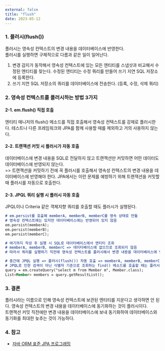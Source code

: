 ```yaml
---
external: false
title: "flush"
date: 2023-05-12
---
```


### 1. 플러시(flush())

플러시는 영속성 컨텍스트의 변경 내용을 데이터베이스에 반영한다.  
플러시를 실행하면 구체적으로 다름과 같은 일이 일어난다.  

1. 변경 감지가 동작해서 영속성 컨텍스트에 있는 모든 엔티티를 스냅샷과 비교해서 수정된 엔티티를 찾는다. 수정된 엔티티는 수정 쿼리를 만들어 쓰기 지연 SQL 저장소에 등록한다.
2. 쓰기 지연 SQL 저장소의 쿼리를 데이터베이스에 전송한다. (등록, 수정, 삭제 쿼리)

### 2. 영속성 컨텍스트를 플러시하는 방법 3가지

#### 2-1. em.flush() 직접 호출  

엔티티 매니저의 flush() 메소드를 직접 호출해서 영속성 컨텍스트를 강제로 플러시한다. 테스트나 다른 프레임워크와 JPA를 함께 사용할 때를 제외하고 거의 사용하지 않는다.

#### 2-2. 트랜잭션 커밋 시 플러시가 자동 호출

데이터베이스에 변경 내용을 SQL로 전달하지 않고 트랜잭션만 커밋하면 어떤 데이터도 데이터베이스에 반영되지 않는다.  
=> 트랜잭션을 커밋하기 전에 꼭 플러시를 호출해서 영속성 컨텍스트의 변경 내용을 데이터베이스에 반영해야 한다. JPA에서는 이런 문제를 예방하기 위해 트랜잭션을 커밋할 때 플러시를 자동으로 호출한다.  

#### 2-3. JPQL 쿼리 실행 시 플러시 자동 호출

JPQL이나 Criteria 같은 객체지향 쿼리를 호출할 때도 플러시가 실행된다.  

```markdown
# em.persist를 호출해 memberA, memberB, memberC를 영속 상태로 만듦
# 영속성 컨텍스트에는 있지만 데이터베이스에는 반영되어 있지 않음 
em.persist(memberA);
em.persist(memberB);
em.persist(memberC);

# 여기까지 작성 후 실행 시 SQL로 데이터베이스에서 엔티티 조회
# memberA, memberB, memberC => 데이터베이스에 없으므로 조회되지 않음
# 따라서 쿼리를 실행하기 직전에 영속성 컨텍스트를 플러시해서 변경 내용을 데이터베이스에 반영해야 한다.

# 중간에 JPQL 실행 => 플러시(flush()) 자동 호출 => memberA, memberB, memberC 쿼리 결과에 포함됨
# JPQL로 인한 검색이 아닌 식별자 기준으로 조회하는 find() 메소드를 호출할 때는 플러시가 실행되지 않음
query = em.createQuery("select m from Member m", Member.class);
List<Member> members = query.getResultList();
```

### 3. 결론

플러시라는 이름으로 인해 영속성 컨텍스트에 보관된 엔티티를 지운다고 생각하면 안 된다. 영속성 컨텍스트의 변경 내용을 데이터베이스에 동기화하는 것이 플러시이다.  
트랜잭션 커밋 직전에만 변경 내용을 데이터베이스에 보내 동기화하여 데이터베이스와 동기화를 최대한 늦추는 것이 가능하다.  

### 4. 참고

- [자바 ORM 표준 JPA 프로그래밍](http://www.yes24.com/Product/Goods/19040233)

